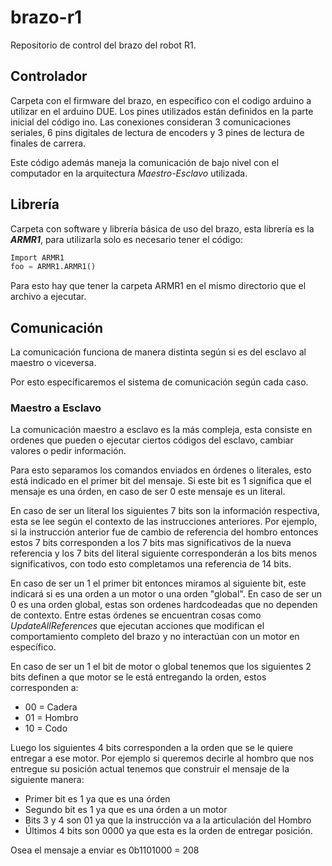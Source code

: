 # brazo-r1
Repositorio de control del brazo del robot R1.

## Controlador
Carpeta con el firmware del brazo, en especifico con el codigo arduino a utilizar en el arduino DUE. Los pines utilizados están definidos en la parte inicial del código ino. Las conexiones consideran 3 comunicaciones seriales, 6 pins digitales de lectura de encoders y 3 pines de lectura de finales de carrera.

Este código además maneja la comunicación de bajo nivel con el computador en la arquitectura _Maestro-Esclavo_ utilizada.

## Librería
Carpeta con software y librería básica de uso del brazo, esta librería es la **_ARMR1_**, para utilizarla solo es necesario tener el código: 

~~~python
Import ARMR1
foo = ARMR1.ARMR1()
~~~

Para esto hay que tener la carpeta ARMR1 en el mismo directorio que el archivo a ejecutar.

## Comunicación

La comunicación funciona de manera distinta según si es del esclavo al maestro o viceversa.

Por esto especificaremos el sistema de comunicación según cada caso.

### Maestro a Esclavo
La comunicación maestro a esclavo es la más compleja, esta consiste en ordenes que pueden o ejecutar ciertos códigos del esclavo, cambiar valores o pedir información.

Para esto separamos los comandos enviados en órdenes o literales, esto está indicado en el primer bit del mensaje. Si este bit es 1 significa que el mensaje es una órden, en caso de ser 0 este mensaje es un literal.

En caso de ser un literal los siguientes 7 bits son la información respectiva, esta se lee según el contexto de las instrucciones anteriores. Por ejemplo, si la instrucción anterior fue de cambio de referencia del hombro entonces estos 7 bits corresponden a los 7 bits mas significativos de la nueva referencia y los 7 bits del literal siguiente corresponderán a los bits menos significativos, con todo esto completamos una referencia de 14 bits.

En caso de ser un 1 el primer bit entonces miramos al siguiente bit, este indicará si es una orden a un motor o una orden "global". En caso de ser un 0 es una orden global, estas son ordenes hardcodeadas que no dependen de contexto. Entre estas órdenes se encuentran cosas como _UpdateAllReferences_ que ejecutan acciones que modifican el comportamiento completo del brazo y no interactúan con un motor en específico.

En caso de ser un 1 el bit de motor o global tenemos que los siguientes 2 bits definen a que motor se le está entregando la orden, estos corresponden a:

* 00 = Cadera
* 01 = Hombro
* 10 = Codo

Luego los siguientes 4 bits corresponden a la orden que se le quiere entregar a ese motor. Por ejemplo si queremos decirle al hombro que nos entregue su posición actual tenemos que construir el mensaje de la siguiente manera:

* Primer bit es 1 ya que es una órden
* Segundo bit es 1 ya que es una órden a un motor
* Bits 3 y 4 son 01 ya que la instrucción va a la articulación del Hombro
* Últimos 4 bits son 0000 ya que esta es la orden de entregar posición.

Osea el mensaje a enviar es 0b1101000 = 208